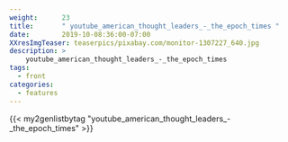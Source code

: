 ```yaml
---
weight:      23
title:       " youtube_american_thought_leaders_-_the_epoch_times "
date:        2019-10-08:36:00-07:00
XXresImgTeaser: teaserpics/pixabay.com/monitor-1307227_640.jpg
description: >
    youtube_american_thought_leaders_-_the_epoch_times
tags:
  - front
categories:
  - features
---
```


{{< my2genlistbytag "youtube_american_thought_leaders_-_the_epoch_times" >}}
